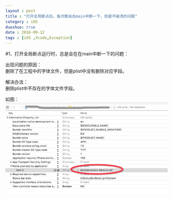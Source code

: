 ```yaml
---
layout : post
title : "打开全局断点后，每次都会在main中断一下，但是不崩溃的问题"
category : iOS
duoshuo: true
date : 2016-09-12
tags : [iOS ,Xcode,Exception]
---
```


#1、打开全局断点运行时，总是会在在main中断一下的问题：      

出现问题的原因：      
      删除了在工程中的字体文件，但是plist中没有删除对应字段。   

解决办法：       
  删除plist中不存在的字体文件字段。   

如图：   
![图](/res/img/blog/2016/09/iOS-2016-09-12-exception-error.png )
